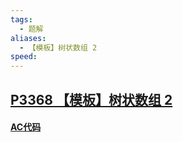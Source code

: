 ```yaml
---
tags:
  - 题解
aliases:
  - 【模板】树状数组 2
speed:
---
```

## [P3368 【模板】树状数组 2](https://www.luogu.com.cn/problem/P3368)



#### [AC代码]()

```cpp

```
